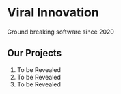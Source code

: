 # Viral Innovation

Ground breaking software since 2020

## Our Projects
1. To be Revealed
2. To be Revealed
3. To be Revealed
